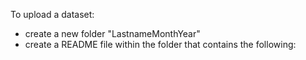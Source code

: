 To upload a dataset:
- create a new folder "LastnameMonthYear"
- create a README file within the folder that contains the following:
